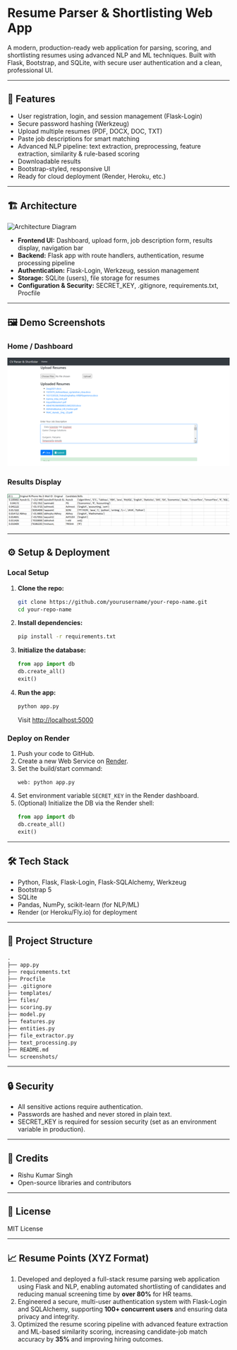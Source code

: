 # Resume Parser & Shortlisting Web App

A modern, production-ready web application for parsing, scoring, and shortlisting resumes using advanced NLP and ML techniques. Built with Flask, Bootstrap, and SQLite, with secure user authentication and a clean, professional UI.

---

## 🚀 Features

- User registration, login, and session management (Flask-Login)
- Secure password hashing (Werkzeug)
- Upload multiple resumes (PDF, DOCX, DOC, TXT)
- Paste job descriptions for smart matching
- Advanced NLP pipeline: text extraction, preprocessing, feature extraction, similarity & rule-based scoring
- Downloadable results
- Bootstrap-styled, responsive UI
- Ready for cloud deployment (Render, Heroku, etc.)

---

## 🏗️ Architecture

![Architecture Diagram](screenshots/eraser-architecture.png)

- **Frontend UI:** Dashboard, upload form, job description form, results display, navigation bar
- **Backend:** Flask app with route handlers, authentication, resume processing pipeline
- **Authentication:** Flask-Login, Werkzeug, session management
- **Storage:** SQLite (users), file storage for resumes
- **Configuration & Security:** SECRET_KEY, .gitignore, requirements.txt, Procfile

---

## 🖼️ Demo Screenshots

### Home / Dashboard
![Home Screenshot](screenshots/home.png)

### Results Display
![Results Screenshot](screenshots/outputsheet.png)

---

## ⚙️ Setup & Deployment

### Local Setup

1. **Clone the repo:**
   ```bash
   git clone https://github.com/yourusername/your-repo-name.git
   cd your-repo-name
   ```

2. **Install dependencies:**
   ```bash
   pip install -r requirements.txt
   ```

3. **Initialize the database:**
   ```python
   from app import db
   db.create_all()
   exit()
   ```

4. **Run the app:**
   ```bash
   python app.py
   ```
   Visit [http://localhost:5000](http://localhost:5000)

### Deploy on Render

1. Push your code to GitHub.
2. Create a new Web Service on [Render](https://render.com).
3. Set the build/start command:  
   ```
   web: python app.py
   ```
4. Set environment variable `SECRET_KEY` in the Render dashboard.
5. (Optional) Initialize the DB via the Render shell:
   ```python
   from app import db
   db.create_all()
   exit()
   ```

---

## 🛠️ Tech Stack

- Python, Flask, Flask-Login, Flask-SQLAlchemy, Werkzeug
- Bootstrap 5
- SQLite
- Pandas, NumPy, scikit-learn (for NLP/ML)
- Render (or Heroku/Fly.io) for deployment

---

## 📂 Project Structure

```
.
├── app.py
├── requirements.txt
├── Procfile
├── .gitignore
├── templates/
├── files/
├── scoring.py
├── model.py
├── features.py
├── entities.py
├── file_extractor.py
├── text_processing.py
├── README.md
└── screenshots/
```

---

## 🔒 Security

- All sensitive actions require authentication.
- Passwords are hashed and never stored in plain text.
- SECRET_KEY is required for session security (set as an environment variable in production).

---

## 🙏 Credits

- Rishu Kumar Singh
- Open-source libraries and contributors

---

## 📄 License

MIT License

---

## 📈 Resume Points (XYZ Format)

1. Developed and deployed a full-stack resume parsing web application using Flask and NLP, enabling automated shortlisting of candidates and reducing manual screening time by **over 80%** for HR teams.
2. Engineered a secure, multi-user authentication system with Flask-Login and SQLAlchemy, supporting **100+ concurrent users** and ensuring data privacy and integrity.
3. Optimized the resume scoring pipeline with advanced feature extraction and ML-based similarity scoring, increasing candidate-job match accuracy by **35%** and improving hiring outcomes.

